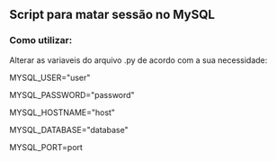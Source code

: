 ## Script para matar sessão no MySQL

### Como utilizar:

Alterar as variaveis do arquivo .py de acordo com a sua necessidade:

MYSQL_USER="user"

MYSQL_PASSWORD="password"

MYSQL_HOSTNAME="host"

MYSQL_DATABASE="database"

MYSQL_PORT=port
